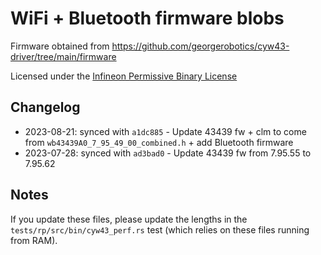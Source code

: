 # WiFi + Bluetooth firmware blobs

Firmware obtained from https://github.com/georgerobotics/cyw43-driver/tree/main/firmware

Licensed under the [Infineon Permissive Binary License](LICENSE-permissive-binary-license-1.0.txt)

## Changelog

* 2023-08-21: synced with `a1dc885` - Update 43439 fw + clm to come from `wb43439A0_7_95_49_00_combined.h` + add Bluetooth firmware
* 2023-07-28: synced with `ad3bad0` - Update 43439 fw from 7.95.55 to 7.95.62

## Notes

If you update these files, please update the lengths in the `tests/rp/src/bin/cyw43_perf.rs` test (which relies on these files running from RAM).

